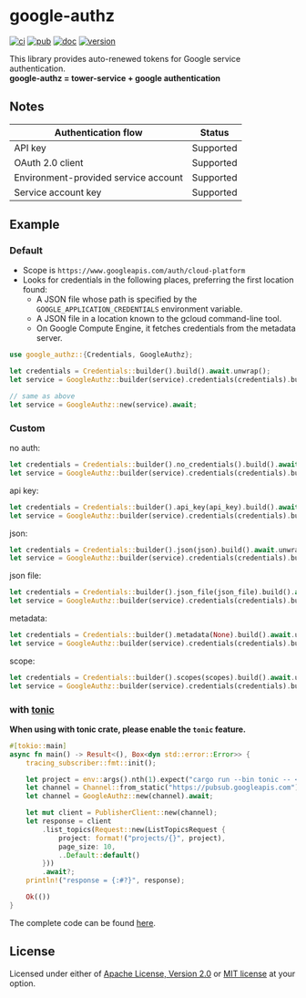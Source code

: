 # google-authz

[![ci](https://github.com/mechiru/google-authz/workflows/ci/badge.svg)](https://github.com/mechiru/google-authz/actions?query=workflow:ci)
[![pub](https://github.com/mechiru/google-authz/workflows/pub/badge.svg)](https://github.com/mechiru/google-authz/actions?query=workflow:pub)
[![doc](https://docs.rs/google-authz/badge.svg)](https://docs.rs/google-authz)
[![version](https://img.shields.io/crates/v/google-authz.svg)](https://crates.io/crates/google-authz)

This library provides auto-renewed tokens for Google service authentication.<br>
**google-authz = tower-service + google authentication**

## Notes

| Authentication flow                  | Status    |
|--------------------------------------|-----------|
| API key                              | Supported |
| OAuth 2.0 client                     | Supported |
| Environment-provided service account | Supported |
| Service account key                  | Supported |


## Example

### Default

- Scope is `https://www.googleapis.com/auth/cloud-platform`
- Looks for credentials in the following places, preferring the first location found:
  - A JSON file whose path is specified by the `GOOGLE_APPLICATION_CREDENTIALS` environment variable.
  - A JSON file in a location known to the gcloud command-line tool.
  - On Google Compute Engine, it fetches credentials from the metadata server.

```rust
use google_authz::{Credentials, GoogleAuthz};

let credentials = Credentials::builder().build().await.unwrap();
let service = GoogleAuthz::builder(service).credentials(credentials).build().await;

// same as above
let service = GoogleAuthz::new(service).await;
```



### Custom

no auth:
```rust
let credentials = Credentials::builder().no_credentials().build().await.unwrap();
let service = GoogleAuthz::builder(service).credentials(credentials).build().await;
```

api key:
```rust
let credentials = Credentials::builder().api_key(api_key).build().await.unwrap();
let service = GoogleAuthz::builder(service).credentials(credentials).build().await;
```

json:
```rust
let credentials = Credentials::builder().json(json).build().await.unwrap();
let service = GoogleAuthz::builder(service).credentials(credentials).build().await;
```

json file:
```rust
let credentials = Credentials::builder().json_file(json_file).build().await.unwrap();
let service = GoogleAuthz::builder(service).credentials(credentials).build().await;
```

metadata:
```rust
let credentials = Credentials::builder().metadata(None).build().await.unwrap();
let service = GoogleAuthz::builder(service).credentials(credentials).build().await;
```

scope:
```rust
let credentials = Credentials::builder().scopes(scopes).build().await.unwrap();
let service = GoogleAuthz::builder(service).credentials(credentials).build().await;
```


### with [tonic](github.com/hyperium/tonic)

**When using with tonic crate, please enable the `tonic` feature.**

```rust
#[tokio::main]
async fn main() -> Result<(), Box<dyn std::error::Error>> {
    tracing_subscriber::fmt::init();

    let project = env::args().nth(1).expect("cargo run --bin tonic -- <GCP_PROJECT_ID>");
    let channel = Channel::from_static("https://pubsub.googleapis.com").connect().await?;
    let channel = GoogleAuthz::new(channel).await;

    let mut client = PublisherClient::new(channel);
    let response = client
        .list_topics(Request::new(ListTopicsRequest {
            project: format!("projects/{}", project),
            page_size: 10,
            ..Default::default()
        }))
        .await?;
    println!("response = {:#?}", response);

    Ok(())
}
```

The complete code can be found [here](./examples/src/tonic.rs).



## License

Licensed under either of [Apache License, Version 2.0](./LICENSE-APACHE) or [MIT license](./LICENSE-MIT) at your option.

